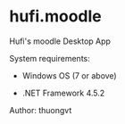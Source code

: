 # hufi.moodle
Hufi's moodle Desktop App

System requirements:

- Windows OS (7 or above)

- .NET Framework 4.5.2

Author: thuongvt
